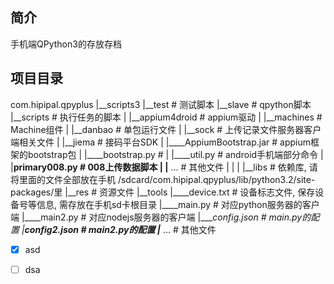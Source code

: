## 简介

手机端QPython3的存放存档

## 项目目录
com.hipipal.qpyplus
|__scripts3
   |__test  # 测试脚本
   |__slave  # qpython脚本
      |__scripts  # 执行任务的脚本
      |  |__appium4droid  # appium驱动
      |  |__machines  # Machine组件
      |  |__danbao  # 单包运行文件
      |  |__sock  # 上传记录文件服务器客户端相关文件
      |  |__jiema  # 接码平台SDK
      |  |____AppiumBootstrap.jar  # appium框架的bootstrap包
      |  |____bootstrap.py  #
      |  |____util.py  # android手机端部分命令
      |  |____primary008.py  # 008上传数据脚本
      |  |____ ...  # 其他文件
      |
      |
      |
      |__libs # 依赖库, 请将里面的文件全部放在手机 /sdcard/com.hipipal.qpyplus/lib/python3.2/site-packages/里
      |__res  # 资源文件
      |__tools
      |____device.txt  # 设备标志文件, 保存设备号等信息, 需存放在手机sd卡根目录
      |____main.py  # 对应python服务器的客户端
      |____main2.py  # 对应nodejs服务器的客户端
      |____config.json  # main.py的配置
      |____config2.json  # main2.py的配置
      |_____ ...  # 其他文件


- [x] asd
- [ ] dsa

